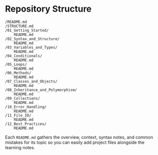 # Repository Structure

```
/README.md
/STRUCTURE.md
/01_Getting_Started/
    README.md
/02_Syntax_and_Structure/
    README.md
/03_Variables_and_Types/
    README.md
/04_Conditionals/
    README.md
/05_Loops/
    README.md
/06_Methods/
    README.md
/07_Classes_and_Objects/
    README.md
/08_Inheritance_and_Polymorphism/
    README.md
/09_Collections/
    README.md
/10_Error_Handling/
    README.md
/11_File_IO/
    README.md
/12_Best_Practices/
    README.md
```

Each `README.md` gathers the overview, context, syntax notes, and common mistakes for its topic so you can easily add project files alongside the learning notes.
